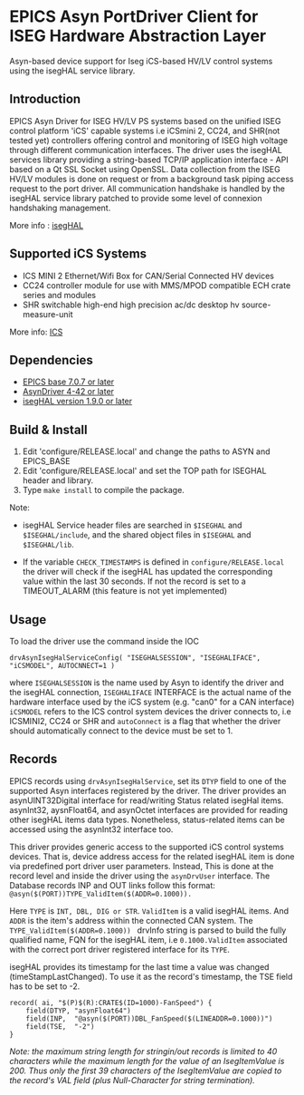 # EPICS Asyn PortDriver Client for ISEG Hardware Abstraction Layer
Asyn-based device support for Iseg iCS-based HV/LV control systems using the isegHAL service library.

## Introduction
EPICS Asyn Driver for ISEG HV/LV PS systems based on the unified ISEG control platform 'iCS' capable systems i.e iCSmini 2, CC24, and SHR(not tested yet) controllers
offering control and monitoring of ISEG high voltage through different communication interfaces. The driver uses the isegHAL services library providing a string-based TCP/IP application interface - API  based on a Qt SSL Socket using OpenSSL. Data collection from the ISEG HV/LV modules is done on request or from a background task piping access request to the port driver. All communication handshake is handled by the isegHAL service library patched to provide some level of connexion handshaking management.

More info : [isegHAL](https://iseg-hv.com/download/SOFTWARE/iCS/doc/isegHAL)

## Supported iCS Systems
-  ICS  MINI 2 Ethernet/Wifi Box for CAN/Serial Connected HV devices
-  CC24 controller module for use with MMS/MPOD compatible ECH crate series and modules
-  SHR  switchable high-end high precision ac/dc desktop hv source-measure-unit

More info: [ICS](https://iseg-hv.com/ics/)
## Dependencies

-  [EPICS base 7.0.7 or later](http://www.aps.anl.gov/epics/)
-  [AsynDriver 4-42 or later](http://www.aps.anl.gov/epics/modules/soft/asyn/)
-  [isegHAL  version 1.9.0 or later](https://iseg-hv.com/download/?dir=SOFTWARE/isegHAL)

## Build & Install
 1.  Edit 'configure/RELEASE.local' and change the paths to ASYN and EPICS_BASE
 2.  Edit 'configure/RELEASE.local' and set the TOP path for ISEGHAL header and library.
 3.  Type `make install` to compile the package.
    
Note:
-  isegHAL Service header files are searched in `$ISEGHAL` and `$ISEGHAL/include`, and the shared object files in `$ISEGHAL` and `$ISEGHAL/lib`.

-  If the variable `CHECK_TIMESTAMPS` is defined in `configure/RELEASE.local` the driver will check if the isegHAL has updated the corresponding value within the last 30 seconds. If not the record is set to a TIMEOUT_ALARM (this feature is not yet implemented)

## Usage
To load the driver use the command inside the IOC
```
drvAsynIsegHalServiceConfig( "ISEGHALSESSION", "ISEGHALIFACE", "iCSMODEL", AUTOCNNECT=1 )
```
where `ISEGHALSESSION` is the name used by Asyn to identify the driver and the isegHAL connection,
`ISEGHALIFACE` INTERFACE is the actual name of the hardware interface used by the iCS system (e.g. "can0" for a CAN interface)
`iCSMODEL` refers to the ICS control system devices the driver connects to, i.e ICSMINI2, CC24 or SHR
and `autoConnect` is a flag that whether the driver should automatically connect to the device must be set to 1.

## Records
EPICS records using `drvAsynIsegHalService`, set its `DTYP` field to one of the supported Asyn interfaces registered by the driver. The driver provides an asynUINT32Digital interface for read/writing Status related isegHal items. asynInt32, aysnFloat64, and asynOctet interfaces are provided for reading other isegHAL items data types. Nonetheless, status-related items can be accessed using the asynInt32 interface too. 

This driver provides generic access to the supported iCS control systems devices. That is, device address access for the related isegHAL item is done via predefined port  driver user parameters. Instead, This is done at the record level and inside the driver using the `asynDrvUser` interface. The Database records INP and OUT links follow this format: `@asyn($(PORT))TYPE_ValidItem($(ADDR=0.1000)). `

Here `TYPE` is `INT, DBL, DIG or STR`. `ValidItem` is a valid isegHAL items. And `ADDR` is the item's address within the connected CAN system. 
The `TYPE_ValidItem($(ADDR=0.1000)) ` drvInfo string is parsed to build the fully qualified name, FQN for the isegHAL item, i.e `0.1000.ValidItem` associated with the correct port driver registered interface for its `TYPE`.

isegHAL provides its timestamp for the last time a value was changed (timeStampLastChanged). To use it as the record's timestamp, the TSE field has to be set to -2.

```
record( ai, "$(P)$(R):CRATE$(ID=1000)-FanSpeed") {
    field(DTYP, "asynFloat64")
    field(INP,  "@asyn($(PORT))DBL_FanSpeed($(LINEADDR=0.1000))")
    field(TSE,  "-2")
}
```
*Note: the maximum string length for stringin/out records is limited to 40 characters while the maximum length for the value of an IsegItemValue is 200.
Thus only the first 39 characters of the IsegItemValue are copied to the record's VAL field (plus Null-Character for string termination).*
